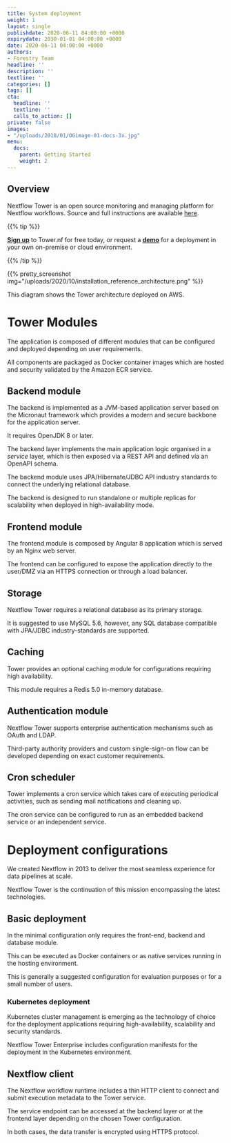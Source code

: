 ```yaml
---
title: System deployment
weight: 1
layout: single
publishdate: 2020-06-11 04:00:00 +0000
expirydate: 2030-01-01 04:00:00 +0000
date: 2020-06-11 04:00:00 +0000
authors:
- Forestry Team
headline: ''
description: ''
textline: ''
categories: []
tags: []
cta:
  headline: ''
  textline: ''
  calls_to_action: []
private: false
images:
- "/uploads/2018/01/OGimage-01-docs-3x.jpg"
menu:
  docs:
    parent: Getting Started
    weight: 2
---
```


## Overview

Nextflow Tower is an open source monitoring and managing platform for Nextflow workflows. Source and full instructions are available [here](https://github.com/seqeralabs/nf-tower).


{{% tip %}}

[**Sign up**](https://tower.nf "Nextflow Tower") to Tower.nf for free today, or request a [**demo**](https://seqera.io/demo "Nextflow Tower Demo") for a deployment in your own on-premise or cloud environment.

{{% /tip %}}

{{% pretty_screenshot img="/uploads/2020/10/installation_reference_architecture.png" %}}

This diagram shows the Tower architecture deployed on AWS.


# Tower Modules

The application is composed of different modules that can be configured and deployed depending on user requirements.

All components are packaged as Docker container images which are hosted and security validated by the Amazon ECR service.  

## Backend module

The backend is implemented as a JVM-based application server based on the Micronaut framework which provides a modern and secure backbone for the application server.

It requires OpenJDK 8 or later.

The backend layer implements the main application logic organised in a *service* layer, which is then exposed via a REST API and defined via an OpenAPI schema.

The backend module uses JPA/Hibernate/JDBC API industry standards to connect the underlying relational database.

The backend is designed to run standalone or multiple replicas for scalability when deployed in high-availability mode.  

## Frontend module

The frontend module is composed by Angular 8 application which is served by an Nginx web server.

The frontend can be configured to expose the application directly to the user/DMZ via an HTTPS connection or through a load balancer.

## Storage

Nextflow Tower requires a relational database as its primary storage.

It is suggested to use MySQL 5.6, however, any SQL database compatible with JPA/JDBC industry-standards are supported.   

## Caching

Tower provides an optional caching module for configurations requiring high availability.

This module requires a Redis 5.0 in-memory database.

## Authentication module

Nextflow Tower supports enterprise authentication mechanisms such as OAuth and LDAP.

Third-party authority providers and custom single-sign-on flow can be developed depending on exact customer requirements.     

## Cron scheduler

Tower implements a cron service which takes care of executing periodical activities, such as sending mail notifications and cleaning up.

The cron service can be configured to run as an embedded backend service or an independent service.


# Deployment configurations

We created Nextflow in 2013 to deliver the most seamless experience for data pipelines at scale.

Nextflow Tower is the continuation of this mission encompassing the latest technologies.

## Basic deployment

In the minimal configuration only requires the front-end, backend and database module.

This can be executed as Docker containers or as native services running in the hosting environment.

This is generally a suggested configuration for evaluation purposes or for a small number of users.

### Kubernetes deployment

Kubernetes cluster management is emerging as the technology of choice for the deployment applications requiring high-availability, scalability and security standards.

Nextflow Tower Enterprise includes configuration manifests for the deployment in the Kubernetes environment.

## Nextflow client

The Nextflow workflow runtime includes a thin HTTP client to connect and submit execution metadata to the Tower service.

The service endpoint can be accessed at the backend layer or at the frontend layer depending on the chosen Tower configuration.

In both cases, the data transfer is encrypted using HTTPS protocol.  

